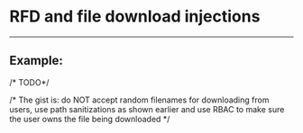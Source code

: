 # RFD and file download injections
-------

## Example:

/* TODO*/

/*
    The gist is: do NOT accept random filenames for downloading from users, use path sanitizations as shown earlier and use RBAC to make sure the user owns the file being downloaded
*/